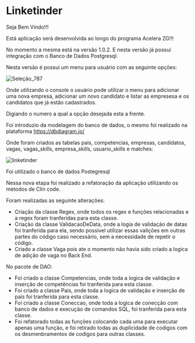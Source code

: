 # Linketinder

Seja Bem Vindo!!!

Está aplicação será desenvolvida ao longo do programa Acelera ZG!!!

No momento a mesma está na versão 1.0.2. E nesta versão já possui integração com o Banco de Dados Postgresql.

Nesta versão é possui um menu para usuário com as seguinte opções:

![Seleção_787](https://github.com/JoaquimLuan/Linketinder/assets/109047479/ae128a79-be1f-4c8c-ab1a-5e3eaa2cbfd2)



Onde utilizando o console o usuário pode utilizar o menu para adicionar uma nova empresa, 
adicionar um novo candidato e listar as empresesa e os candidatos que já estão cadastrados.

Digiando o numero a qual a opção desejada esta a frente.

Foi introduzio da modelagem do banco de dados, o mesmo foi realizado na plataforma https://dbdiagram.io/

Onde foram criados as tabelas pais, competencias, empresas, candidatos, vagas, vagas_skills, empresa_skills, usuario_skills e matches:

![linketinder](https://github.com/JoaquimLuan/Linketinder/assets/109047479/ac1d87b3-8275-4983-aea1-2ccd26692174)



Foi utilizado o banco de dados Postegresql

Nessa nova etapa foi realizado a refatoração da aplicação utilizando os metodos de Clin code.

Foram realizadas as seguinte alterações:

- Criação da classe Regex, onde todos os regex e funções relacionadas e a regex foram tranferidas para esta classe.
- Criação da classe ValidacaoDeData, onde a logia de validação de datas foi tranferida para ela, sendo possivel utilizar essas valições em outras partes do código caso necessário, sem a necessidade de repetir o código.
- Criado a classe Vaga pois ate o momento não havia sido criado a logica de adição de vaga no Back End.

No pacote de DAO:

- Foi criado a classe Competencias, onde toda a logica de validação e inserção de competências foi tranferida para esta classe.
- Foi criado a classe País, onde toda a logica de validação e inserção de país foi tranferida para esta classe.
- Foi criado a classe Coneccao, onde toda a logica de conecção com banco de dados e execução de comandos SQL, foi tranferida para esta classe.
- Foi refatorado todas as funções colocando cada uma para executar apenas uma função, e foi retirado todas as duplicidade de codigos com os desmenbramentos de codigos para outras classes.


